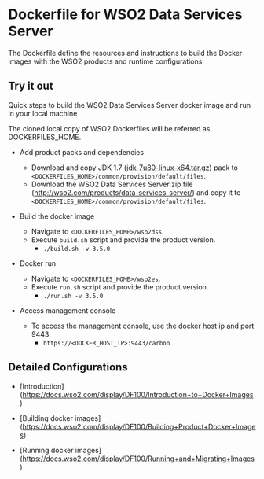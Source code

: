 # Dockerfile for WSO2 Data Services Server #
The Dockerfile define the resources and instructions to build the Docker images with the WSO2 products and runtime configurations.

## Try it out
Quick steps to build the WSO2 Data Services Server docker image and run in your local machine

The cloned local copy of WSO2 Dockerfiles will be referred as DOCKERFILES_HOME.

* Add product packs and dependencies
    - Download and copy JDK 1.7 ([jdk-7u80-linux-x64.tar.gz](http://www.oracle.com/technetwork/java/javase/downloads/jdk7-downloads-1880260.html)) pack to `<DOCKERFILES_HOME>/common/provision/default/files`.
    - Download the WSO2 Data Services Server zip file (http://wso2.com/products/data-services-server/) and copy it to `<DOCKERFILES_HOME>/common/provision/default/files`.

* Build the docker image
    - Navigate to `<DOCKERFILES_HOME>/wso2dss`.
    - Execute `build.sh` script and provide the product version.
        + `./build.sh -v 3.5.0`

* Docker run
    - Navigate to `<DOCKERFILES_HOME>/wso2es`.
    - Execute `run.sh` script and provide the product version.
        + `./run.sh -v 3.5.0`

* Access management console
    -  To access the management console, use the docker host ip and port 9443.
        + `https://<DOCKER_HOST_IP>:9443/carbon`

## Detailed Configurations

* [Introduction] (https://docs.wso2.com/display/DF100/Introduction+to+Docker+Images)

* [Building docker images] (https://docs.wso2.com/display/DF100/Building+Product+Docker+Images)

* [Running docker images] (https://docs.wso2.com/display/DF100/Running+and+Migrating+Images)
